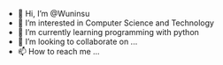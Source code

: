 - 👋 Hi, I’m @Wuninsu
- 👀 I’m interested in Computer Science and Technology
- 🌱 I’m currently learning programming with python
- 💞️ I’m looking to collaborate on ...
- 📫 How to reach me ...

<!---
Wuninsu/Wuninsu is a ✨ special ✨ repository because its `README.md` (this file) appears on your GitHub profile.
You can click the Preview link to take a look at your changes.
--->

